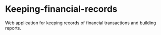 # Keeping-financial-records
Web application for keeping records of financial transactions and building reports.
